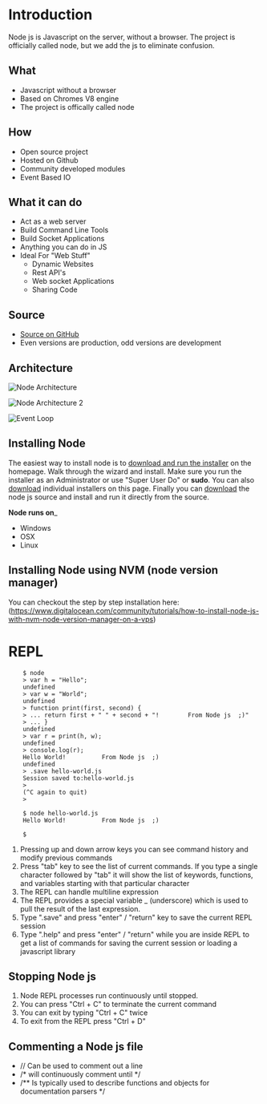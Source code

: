 Introduction
=============

Node js is Javascript on the server, without a browser.  The project is officially called node, but we add the js to eliminate confusion.

What
----
* Javascript without a browser
* Based on Chromes V8 engine
* The project is offically called node

How
---
* Open source project
* Hosted on Github
* Community developed modules
* Event Based IO

What it can do
--------------
* Act as a web server
* Build Command Line Tools
* Build Socket Applications
* Anything you can do in JS
* Ideal For "Web Stuff"
    * Dynamic Websites
    * Rest API's
    * Web socket Applications
    * Sharing Code

Source
------
* [Source on GitHub](https://github.com/joyent/node)
* Even versions are production, odd versions are development

Architecture
------------
![Node Architecture](https://github.com/hirakchatterjee/node-intro/blob/master/intro/node_architecture_diagram.png)

![Node Architecture 2](https://github.com/hirakchatterjee/node-intro/blob/master/intro/node_architecture_diagram2.png)

![Event Loop](https://github.com/hirakchatterjee/node-intro/blob/master/intro/eventloop.png)


Installing Node
---------------
The easiest way to install node is to [download and run the installer](http://nodejs.org) on the homepage.
Walk through the wizard and install. Make sure you run the installer as an Administrator or use
"Super User Do" or __sudo__.  You can also [download](nodejs.org/download/) individual installers on this page.
Finally you can [download](nodejs.org/dist/v4.2.4/node-v4.2.4.pkg) the node js source and install and run
it directly from the source.

__Node runs on___
* Windows
* OSX
* Linux

Installing Node using NVM (node version manager)
------------------------------------------------
You can checkout the step by step installation here:
(https://www.digitalocean.com/community/tutorials/how-to-install-node-js-with-nvm-node-version-manager-on-a-vps)

REPL
====
```
    $ node
    > var h = "Hello";
    undefined
    > var w = "World";
    undefined
    > function print(first, second) {
    > ... return first + " " + second + "!        From Node js  ;)"
    > ... }
    undefined
    > var r = print(h, w);
    undefined
    > console.log(r);
    Hello World!          From Node js  ;)
    undefined
    > .save hello-world.js
    Session saved to:hello-world.js
    >
    (^C again to quit)
    >

    $ node hello-world.js
    Hello World!          From Node js  ;)

    $

```


1. Pressing up and down arrow keys you can see command history and modify previous commands
2. Press "tab" key to see the list of current commands. If you type a single character followed by "tab" it will show the list of keywords, functions, and variables starting with that particular character
3. The REPL can handle multiline expression
4. The REPL provides a special variable _ (underscore) which is used to pull the result of the last expression.
5. Type ".save" and press "enter" / "return" key to save the current REPL session
6. Type ".help" and press "enter" / "return" while you are inside REPL to get a list of commands for saving the current session or loading a javascript library

Stopping Node js
----------------
1. Node REPL processes run continuously until stopped.
2. You can press "Ctrl + C" to terminate the current command
3. You can exit by typing "Ctrl + C" twice
4. To exit from the REPL press "Ctrl + D"

Commenting a Node js file
-------------------------
* // Can be used to comment out a line
* /* will continuously comment until */
* /** Is typically used to describe functions and objects for documentation parsers */